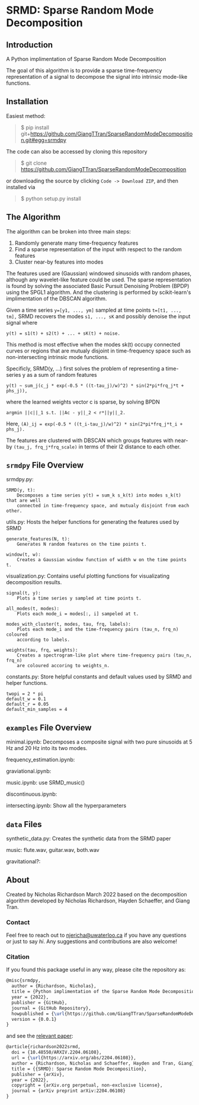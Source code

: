 # SRMD: Sparse Random Mode Decomposition

## Introduction

A Python implimentation of Sparse Random Mode Decomposition

The goal of this algorithm is to provide a sparse time-frequency representation
of a signal to decompose the signal into intrinsic mode-like functions.

## Installation

Easiest method:

> \$ pip install git+https://github.com/GiangTTran/SparseRandomModeDecomposition.git#egg=srmdpy

The code can also be accessed by cloning this repository

> \$ git clone <https://github.com/GiangTTran/SparseRandomModeDecomposition>

or downloading the source by clicking `Code -> Download ZIP`, and then installed via

> \$ python setup.py install

## The Algorithm

The algorithm can be broken into three main steps:
    
1. Randomly generate many time-frequency features
2. Find a sparse representation of the input with respect to the random features
3. Cluster near-by features into modes

The features used are (Gaussian) windowed sinusoids with random phases, although
any wavelet-like feature could be used. The sparse representation is found by
solving the associated Basic Pursuit Denoising Problem (BPDP) using the SPGL1
algorithm. And the clustering is performed by scikit-learn's implimentation of
the DBSCAN algorithm.

Given a time series ```y=[y1, ..., ym]``` sampled at time points ```t=[t1, ..., tm],```
SRMD recovers the modes ```s1, ..., sK``` and possibly denoise the input signal where

```y(t) = s1(t) + s2(t) + ... + sK(t) + noise.```

This method is most effective when the modes sk(t) occupy connected curves
or regions that are mutualy disjoint in time-frequency space such as
non-intersecting intrinsic mode functions.

Specificly, SRMD(y, ...) first solves the problem of representing a time-series
y as a sum of random features

```y(t) ~ sum_j(c_j * exp(-0.5 * ((t-tau_j)/w)^2) * sin(2*pi*frq_j*t + phs_j)),```

where the learned weights vector c is sparse, by solving BPDN

```argmin ||c||_1 s.t. ||Ac - y||_2 < r*||y||_2.```

Here, ```(A)_ij = exp(-0.5 * ((t_i-tau_j)/w)^2) * sin(2*pi*frq_j*t_i + phs_j).```

The features are clustered with DBSCAN which groups features with near-by
```(tau_j, frq_j*frq_scale)``` in terms of their l2 distance to each other.

## ```srmdpy``` File Overview

srmdpy.py:
```
SRMD(y, t):
    Decomposes a time series y(t) = sum_k s_k(t) into modes s_k(t) that are well
    connected in time-frequency space, and mutualy disjoint from each other.
```
    
utils.py: 
Hosts the helper functions for generating the features used by SRMD
```
generate_features(N, t):
    Generates N random features on the time points t.
    
window(t, w):
    Creates a Gaussian window function of width w on the time points t.
```

visualization.py:
Contains useful plotting functions for visualizating decomposition results.
```
signal(t, y):
    Plots a time series y sampled at time points t.
    
all_modes(t, modes):
    Plots each mode_i = modes[:, i] sampeled at t.
    
modes_with_cluster(t, modes, tau, frq, labels):
    Plots each mode_i and the time-frequency pairs (tau_n, frq_n) coloured
    according to labels.
    
weights(tau, frq, weights):
    Creates a spectrogram-like plot where time-frequency pairs (tau_n, frq_n)
    are coloured accoring to weights_n.
```

constants.py:
Store helpful constants and default values used by SRMD and helper functions.
```
twopi = 2 * pi
default_w = 0.1
default_r = 0.05
default_min_samples = 4
```
## ```examples``` File Overview

minimal.ipynb:
Decomposes a composite signal with two pure sinusoids at 5 Hz and 20 Hz into its two modes.

frequency_estimation.ipynb:

graviational.ipynb:

music.ipynb:
use SRMD_music()

discontinuous.ipynb:

intersecting.ipynb:
Show all the hyperparameters

## ```data``` Files
synthetic_data.py:
Creates the synthetic data from the SRMD paper

music:
flute.wav, guitar.wav, both.wav

gravitational?:

## About

Created by Nicholas Richardson March 2022 based on the decomposition algorithm
developed by Nicholas Richardson, Hayden Schaeffer, and Giang Tran.

### Contact

Feel free to reach out to njericha@uwaterloo.ca if you have any questions or
just to say *hi*. Any suggestions and contributions are also welcome!

### Citation
If you found this package useful in any way, please cite the repository as:

```latex
@misc{srmdpy,
  author = {Richardson, Nicholas},
  title = {Python implimentation of the Sparse Random Mode Decomposition algorithm},
  year = {2022},
  publisher = {GitHub},
  journal = {GitHub Repository},
  howpublished = {\url{https://github.com/GiangTTran/SparseRandomModeDecomposition}},
  version = {0.0.1}
}
```

and see the [relevant paper](https://arxiv.org/abs/2204.06108):

```latex
@article{richardson2022srmd,
  doi = {10.48550/ARXIV.2204.06108},
  url = {\url{https://arxiv.org/abs/2204.06108}},
  author = {Richardson, Nicholas and Schaeffer, Hayden and Tran, Giang},
  title = {{SRMD}: Sparse Random Mode Decomposition},
  publisher = {arXiv},
  year = {2022},
  copyright = {arXiv.org perpetual, non-exclusive license},
  journal = {arXiv preprint arXiv:2204.06108}
}
```
